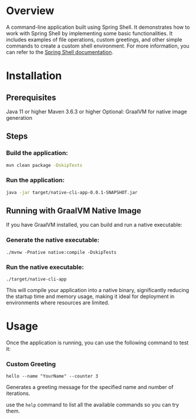 # Overview 
A command-line application built using Spring Shell. It demonstrates how to work with Spring Shell by implementing some basic functionalities. It includes examples of file operations, custom greetings, and other simple commands to create a custom shell environment.
For more information, you can refer to the [Spring Shell documentation](https://docs.spring.io/spring-shell/reference/index.html).


# Installation
## Prerequisites
Java 11 or higher
Maven 3.6.3 or higher
Optional: GraalVM for native image generation

## Steps

### Build the application:
```bash
mvn clean package -DskipTests 
```

### Run the application:
```bash
java -jar target/native-cli-app-0.0.1-SNAPSHOT.jar
``` 

## Running with GraalVM Native Image
If you have GraalVM installed, you can build and run a native executable:

### Generate the native executable:
```shell
./mvnw -Pnative native:compile -DskipTests
```

### Run the native executable:
```shell
./target/native-cli-app
```

This will compile your application into a native binary, significantly reducing the startup time and memory usage, making it ideal for deployment in environments where resources are limited.

# Usage
Once the application is running, you can use the following command to test it:

### Custom Greeting
```shell
hello --name "YourName" --counter 3
```
Generates a greeting message for the specified name and number of iterations.

use the ```help``` command to list all the available commands so you can try them.
